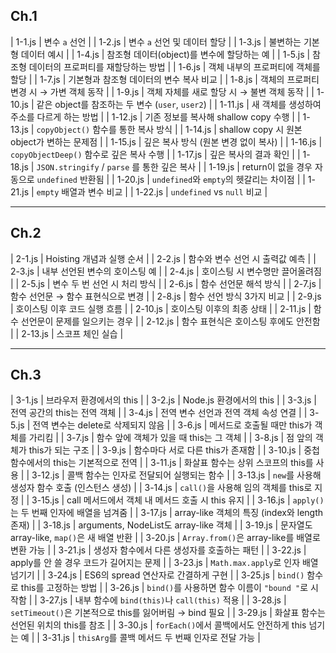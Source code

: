 
## Ch.1


| 1-1.js | 변수 `a` 선언 |
| 1-2.js | 변수 `a` 선언 및 데이터 할당 |
| 1-3.js | 불변하는 기본형 데이터 예시 |
| 1-4.js | 참조형 데이터(object)를 변수에 할당하는 예 |
| 1-5.js | 참조형 데이터의 프로퍼티를 재할당하는 방법 |
| 1-6.js | 객체 내부의 프로퍼티에 객체를 할당 |
| 1-7.js | 기본형과 참조형 데이터의 변수 복사 비교 |
| 1-8.js | 객체의 프로퍼티 변경 시 → 가변 객체 동작 |
| 1-9.js | 객체 자체를 새로 할당 시 → 불변 객체 동작 |
| 1-10.js | 같은 object를 참조하는 두 변수 (`user`, `user2`) |
| 1-11.js | 새 객체를 생성하여 주소를 다르게 하는 방법 |
| 1-12.js | 기존 정보를 복사해 shallow copy 수행 |
| 1-13.js | `copyObject()` 함수를 통한 복사 방식 |
| 1-14.js | shallow copy 시 원본 object가 변하는 문제점 |
| 1-15.js | 깊은 복사 방식 (원본 변경 없이 복사) |
| 1-16.js | `copyObjectDeep()` 함수로 깊은 복사 수행 |
| 1-17.js | 깊은 복사의 결과 확인 |
| 1-18.js | `JSON.stringify` / `parse` 를 통한 깊은 복사 |
| 1-19.js | return이 없을 경우 자동으로 `undefined` 반환됨 |
| 1-20.js | `undefined`와 `empty`의 헷갈리는 차이점 |
| 1-21.js | `empty` 배열과 변수 비교 |
| 1-22.js | `undefined` vs `null` 비교 |

---

## Ch.2


| 2-1.js | Hoisting 개념과 실행 순서 |
| 2-2.js | 함수와 변수 선언 시 출력값 예측 |
| 2-3.js | 내부 선언된 변수의 호이스팅 예 |
| 2-4.js | 호이스팅 시 변수명만 끌어올려짐 |
| 2-5.js | 변수 두 번 선언 시 처리 방식 |
| 2-6.js | 함수 선언문 해석 방식 |
| 2-7.js | 함수 선언문 → 함수 표현식으로 변경 |
| 2-8.js | 함수 선언 방식 3가지 비교 |
| 2-9.js | 호이스팅 이후 코드 실행 흐름 |
| 2-10.js | 호이스팅 이후의 최종 상태 |
| 2-11.js | 함수 선언문이 문제를 일으키는 경우 |
| 2-12.js | 함수 표현식은 호이스팅 후에도 안전함 |
| 2-13.js | 스코프 체인 실습 |

---

## Ch.3


| 3-1.js | 브라우저 환경에서의 this |
| 3-2.js | Node.js 환경에서의 this |
| 3-3.js | 전역 공간의 this는 전역 객체 |
| 3-4.js | 전역 변수 선언과 전역 객체 속성 연결 |
| 3-5.js | 전역 변수는 delete로 삭제되지 않음 |
| 3-6.js | 메서드로 호출될 때만 this가 객체를 가리킴 |
| 3-7.js | 함수 앞에 객체가 있을 때 this는 그 객체 |
| 3-8.js | 점 앞의 객체가 this가 되는 구조 |
| 3-9.js | 함수마다 서로 다른 this가 존재함 |
| 3-10.js | 중첩 함수에서의 this는 기본적으로 전역 |
| 3-11.js | 화살표 함수는 상위 스코프의 this를 사용 |
| 3-12.js | 콜백 함수는 인자로 전달되어 실행되는 함수 |
| 3-13.js | `new`를 사용해 생성자 함수 호출 (인스턴스 생성) |
| 3-14.js | `call()`을 사용해 임의 객체를 this로 지정 |
| 3-15.js | call 메서드에서 객체 내 메서드 호출 시 this 유지 |
| 3-16.js | `apply()`는 두 번째 인자에 배열을 넘겨줌 |
| 3-17.js | array-like 객체의 특징 (index와 length 존재) |
| 3-18.js | arguments, NodeList도 array-like 객체 |
| 3-19.js | 문자열도 array-like, `map()`은 새 배열 반환 |
| 3-20.js | `Array.from()`은 array-like를 배열로 변환 가능 |
| 3-21.js | 생성자 함수에서 다른 생성자를 호출하는 패턴 |
| 3-22.js | apply를 안 쓸 경우 코드가 길어지는 문제 |
| 3-23.js | `Math.max.apply`로 인자 배열 넘기기 |
| 3-24.js | ES6의 spread 연산자로 간결하게 구현 |
| 3-25.js | `bind()` 함수로 this를 고정하는 방법 |
| 3-26.js | `bind()`를 사용하면 함수 이름이 `"bound "`로 시작함 |
| 3-27.js | 내부 함수에 `bind(this)`나 `call(this)` 적용 |
| 3-28.js | `setTimeout()`은 기본적으로 this를 잃어버림 → bind 필요 |
| 3-29.js | 화살표 함수는 선언된 위치의 this를 참조 |
| 3-30.js | `forEach()`에서 콜백에서도 안전하게 this 넘기는 예 |
| 3-31.js | `thisArg`를 콜백 메서드 두 번째 인자로 전달 가능 |

